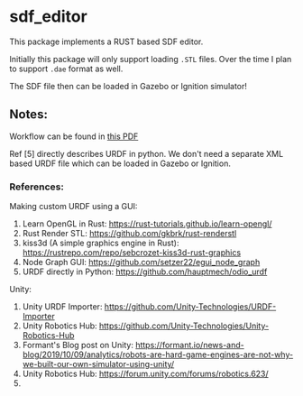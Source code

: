 # sdf_editor

This package implements a RUST based SDF editor. 

Initially this package will only support loading `.STL` files. Over the time I plan to support `.dae` format as well. 

The SDF file then can be loaded in Gazebo or Ignition simulator!




## Notes:
Workflow can be found in [this PDF](./workflow.pdf)


Ref [5] directly describes URDF in python. We don't need a separate XML based URDF file which
can be loaded in Gazebo or Ignition. 



### References:
Making custom URDF using a GUI:
1. Learn OpenGL in Rust: https://rust-tutorials.github.io/learn-opengl/
2. Rust Render STL: https://github.com/gkbrk/rust-renderstl
3. kiss3d (A simple graphics engine in Rust): https://rustrepo.com/repo/sebcrozet-kiss3d-rust-graphics 
4. Node Graph GUI: https://github.com/setzer22/egui_node_graph
5. URDF directly in Python: https://github.com/hauptmech/odio_urdf 


Unity:
1. Unity URDF Importer: https://github.com/Unity-Technologies/URDF-Importer 
2. Unity Robotics Hub: https://github.com/Unity-Technologies/Unity-Robotics-Hub 
3. Formant's Blog post on Unity: https://formant.io/news-and-blog/2019/10/09/analytics/robots-are-hard-game-engines-are-not-why-we-built-our-own-simulator-using-unity/
4. Unity Robotics Hub: https://forum.unity.com/forums/robotics.623/ 
5. 



